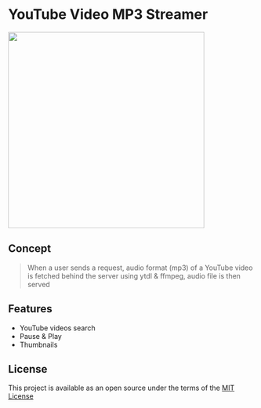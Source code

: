 # YouTube Video MP3 Streamer

<img src="https://repository-images.githubusercontent.com/783355408/0fd9b9fe-0d39-41f4-ad1e-75723574d221" width="400">

## Concept
> When a user sends a request, audio format (mp3) of a YouTube video is fetched behind the server using ytdl & ffmpeg, audio file is then served

## Features
- YouTube videos search
- Pause & Play
- Thumbnails

## License
This project is available as an open source under the terms of the [MIT License](/LICENSE)

